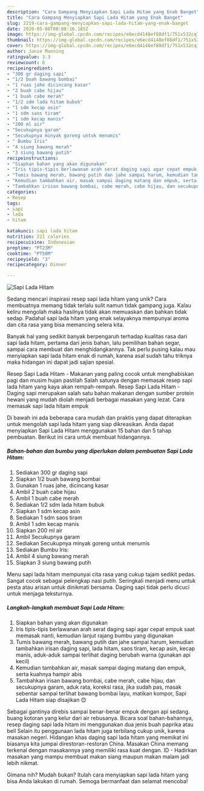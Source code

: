 ```yaml
---
description: "Cara Gampang Menyiapkan Sapi Lada Hitam yang Enak Banget"
title: "Cara Gampang Menyiapkan Sapi Lada Hitam yang Enak Banget"
slug: 2219-cara-gampang-menyiapkan-sapi-lada-hitam-yang-enak-banget
date: 2020-05-08T08:08:16.185Z
image: https://img-global.cpcdn.com/recipes/e6ecd4148ef88df1/751x532cq70/sapi-lada-hitam-foto-resep-utama.jpg
thumbnail: https://img-global.cpcdn.com/recipes/e6ecd4148ef88df1/751x532cq70/sapi-lada-hitam-foto-resep-utama.jpg
cover: https://img-global.cpcdn.com/recipes/e6ecd4148ef88df1/751x532cq70/sapi-lada-hitam-foto-resep-utama.jpg
author: Janie Manning
ratingvalue: 3.3
reviewcount: 6
recipeingredient:
- "300 gr daging sapi"
- "1/2 buah bawang bombai"
- "1 ruas jahe dicincang kasar"
- "2 buah cabe hijau"
- "1 buah cabe merah"
- "1/2 sdm lada hitam bubuk"
- "1 sdm kecap asin"
- "1 sdm saos tiram"
- "1 sdm kecap manis"
- "200 ml air"
- "Secukupnya garam"
- "Secukupnya minyak goreng untuk menumis"
- " Bumbu Iris"
- "4 siung bawang merah"
- "3 siung bawang putih"
recipeinstructions:
- "Siapkan bahan yang akan digunakan"
- "Iris tipis-tipis berlawanan arah serat daging sapi agar cepat empuk saat memasak nanti, kemudian lanjut rajang bumbu yang digunakan"
- "Tumis bawang merah, bawang putih dan jahe sampai harum, kemudian tambahkan irisan daging sapi, lada hitam, saos tiram, kecap asin, kecap manis, aduk-aduk sampai terlihat daging berubah warna (gunakan api kecil)"
- "Kemudian tambahkan air, masak sampai daging matang dan empuk, serta kuahnya hampir abis"
- "Tambahkan irisan bawang bombai, cabe merah, cabe hijau, dan secukupnya garam, aduk rata, koreksi rasa, jika sudah pas, masak sebentar sampai terlihat bawang bombai layu, matikan kompor, Sapi Lada Hitam siap disajikan 😊"
categories:
- Resep
tags:
- sapi
- lada
- hitam

katakunci: sapi lada hitam 
nutrition: 221 calories
recipecuisine: Indonesian
preptime: "PT23M"
cooktime: "PT50M"
recipeyield: "3"
recipecategory: Dinner

---
```



![Sapi Lada Hitam](https://img-global.cpcdn.com/recipes/e6ecd4148ef88df1/751x532cq70/sapi-lada-hitam-foto-resep-utama.jpg)

Sedang mencari inspirasi resep sapi lada hitam yang unik? Cara membuatnya memang tidak terlalu sulit namun tidak gampang juga. Kalau keliru mengolah maka hasilnya tidak akan memuaskan dan bahkan tidak sedap. Padahal sapi lada hitam yang enak selayaknya mempunyai aroma dan cita rasa yang bisa memancing selera kita.

Banyak hal yang sedikit banyak berpengaruh terhadap kualitas rasa dari sapi lada hitam, pertama dari jenis bahan, lalu pemilihan bahan segar, sampai cara membuat dan menghidangkannya. Tak perlu pusing kalau mau menyiapkan sapi lada hitam enak di rumah, karena asal sudah tahu triknya maka hidangan ini dapat jadi sajian spesial.

Resep Sapi Lada Hitam - Makanan yang paling cocok untuk menghabiskan pagi dan musim hujan pastilah Salah satunya dengan memasak resep sapi lada hitam yang kaya akan rempah-rempah. Resep Sapi Lada Hitam - Daging sapi merupakan salah satu bahan makanan dengan sumber protein hewani yang mudah diolah menjadi berbagai masakan yang lezat. Cara memasak sapi lada hitam empuk


Di bawah ini ada beberapa cara mudah dan praktis yang dapat diterapkan untuk mengolah sapi lada hitam yang siap dikreasikan. Anda dapat menyiapkan Sapi Lada Hitam menggunakan 15 bahan dan 5 tahap pembuatan. Berikut ini cara untuk membuat hidangannya.

<!--inarticleads1-->

##### Bahan-bahan dan bumbu yang diperlukan dalam pembuatan Sapi Lada Hitam:

1. Sediakan 300 gr daging sapi
1. Siapkan 1/2 buah bawang bombai
1. Gunakan 1 ruas jahe, dicincang kasar
1. Ambil 2 buah cabe hijau
1. Ambil 1 buah cabe merah
1. Sediakan 1/2 sdm lada hitam bubuk
1. Siapkan 1 sdm kecap asin
1. Sediakan 1 sdm saos tiram
1. Ambil 1 sdm kecap manis
1. Siapkan 200 ml air
1. Ambil Secukupnya garam
1. Sediakan Secukupnya minyak goreng untuk menumis
1. Sediakan  Bumbu Iris:
1. Ambil 4 siung bawang merah
1. Siapkan 3 siung bawang putih


Menu sapi lada hitam mempunyai cita rasa yang cukup tajam sedikit pedas. Sangat cocok sebagai pelengkap nasi putih. Seringkali menjadi menu untuk pesta atau arisan untuk dinikmati bersama. Daging sapi tidak perlu dicuci untuk menjaga teksturnya. 

<!--inarticleads2-->

##### Langkah-langkah membuat Sapi Lada Hitam:

1. Siapkan bahan yang akan digunakan
1. Iris tipis-tipis berlawanan arah serat daging sapi agar cepat empuk saat memasak nanti, kemudian lanjut rajang bumbu yang digunakan
1. Tumis bawang merah, bawang putih dan jahe sampai harum, kemudian tambahkan irisan daging sapi, lada hitam, saos tiram, kecap asin, kecap manis, aduk-aduk sampai terlihat daging berubah warna (gunakan api kecil)
1. Kemudian tambahkan air, masak sampai daging matang dan empuk, serta kuahnya hampir abis
1. Tambahkan irisan bawang bombai, cabe merah, cabe hijau, dan secukupnya garam, aduk rata, koreksi rasa, jika sudah pas, masak sebentar sampai terlihat bawang bombai layu, matikan kompor, Sapi Lada Hitam siap disajikan 😊


Sebagai gantinya direbis sampai benar-benar empuk dengan api sedang. buang kotoran yang kelur dari air rebusanya. Bicara soal bahan-bahannya, resep daging sapi lada hitam ini menggunakan dua jenis buah paprika atau bell Selain itu penggunaan lada hitam juga terbilang cukup unik, karena masakan negeri. Hidangan khas daging sapi lada hitam yang memikat ini biasanya kita jumpai direstoran-restoran China. Masakan China memang terkenal dengan masakannya yang memiliki rasa kuat dengan. ID - Hadirkan masakan yang mampu membuat makan siang maupun makan malam jadi lebih nikmat. 

Gimana nih? Mudah bukan? Itulah cara menyiapkan sapi lada hitam yang bisa Anda lakukan di rumah. Semoga bermanfaat dan selamat mencoba!
